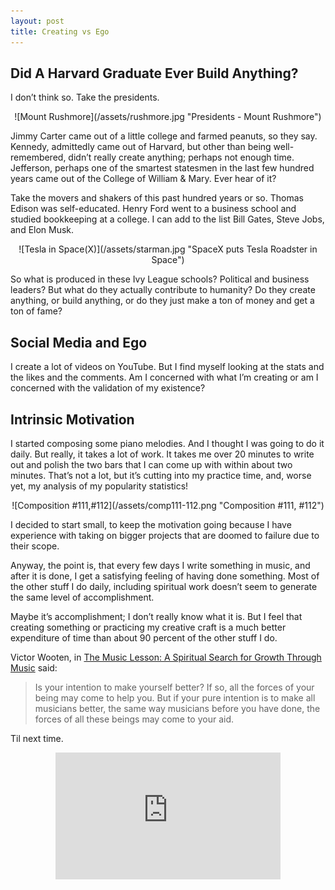 ```yaml
---
layout: post
title: Creating vs Ego
---
```

## Did A Harvard Graduate Ever Build Anything? 

I don’t think so. Take the presidents. 

<span style="display:block;text-align:center">
![Mount Rushmore](/assets/rushmore.jpg "Presidents - Mount Rushmore")
</span>

Jimmy Carter came out of a little college and farmed peanuts, so they say. Kennedy, admittedly came out of Harvard, but other than being well-remembered, didn’t really create anything; perhaps not enough time. Jefferson, perhaps one of the smartest statesmen in the last few hundred years came out of the College of William & Mary. Ever hear of it?

Take the movers and shakers of this past hundred years or so. Thomas Edison was self-educated. Henry Ford went to a business school and studied bookkeeping at a college. I can add to the list Bill Gates, Steve Jobs, and Elon Musk.

<span style="display:block;text-align:center">
![Tesla in Space(X)](/assets/starman.jpg "SpaceX puts Tesla Roadster in Space")
</span>

So what is produced in these Ivy League schools? Political and business leaders? But what do they actually contribute to humanity? Do they create anything, or build anything, or do they just make a ton of money and get a ton of fame?


## Social Media and Ego

I create a lot of videos on YouTube. But I find myself looking at the stats and the likes and the comments. Am I concerned with what I’m creating or am I concerned with the validation of my existence?


## Intrinsic Motivation

I started composing some piano melodies. And I thought I was going to do it daily. But really, it takes a lot of work. It takes me over 20 minutes to write out and polish the two bars that I can come up with within about two minutes. That’s not a lot, but it’s cutting into my practice time, and, worse yet, my analysis of my popularity statistics!

<span style="display:block;text-align:center">
![Composition #111,#112](/assets/comp111-112.png "Composition #111, #112")
</span>

I decided to start small, to keep the motivation going because I have experience with taking on bigger projects that are doomed to failure due to their scope.

Anyway, the point is, that every few days I write something in music, and after it is done, I get a satisfying feeling of having done something. Most of the other stuff I do daily, including spiritual work doesn’t seem to generate the same level of accomplishment. 

Maybe it’s accomplishment; I don’t really know what it is. But I feel that creating something or practicing my creative craft is a much better expenditure of time than about 90 percent of the other stuff I do.

Victor Wooten, in [The Music Lesson: A Spiritual Search for Growth Through Music](https://www.goodreads.com/book/show/1622930.The_Music_Lesson) said: 

>Is your intention to make yourself better? If so, all the forces of your being may come to help you. But if your pure intention is to make all musicians better, the same way musicians before you have done, the forces of all these beings may come to your aid.

Til next time.

<div style="display:block;text-align:center">
<iframe width="360" height="203" src="https://www.youtube.com/embed/bMv66lJmEeM" frameborder="0" allow="accelerometer; autoplay; encrypted-media; gyroscope; picture-in-picture" allowfullscreen></iframe>
</div>
